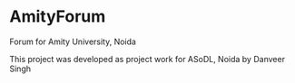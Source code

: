 AmityForum
==========

Forum for Amity University, Noida

This project was developed as project work for ASoDL, Noida by Danveer Singh
